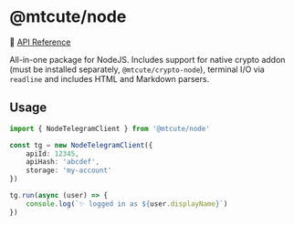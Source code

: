 # @mtcute/node

📖 [API Reference](https://ref.mtcute.dev/modules/_mtcute_node.html)

All-in-one package for NodeJS. Includes support for native crypto addon
(must be installed separately, `@mtcute/crypto-node`), terminal I/O via
`readline` and includes HTML and Markdown parsers.

## Usage

```typescript
import { NodeTelegramClient } from '@mtcute/node'

const tg = new NodeTelegramClient({
    apiId: 12345,
    apiHash: 'abcdef',
    storage: 'my-account'
})

tg.run(async (user) => {
    console.log(`✨ logged in as ${user.displayName}`)
})
```
